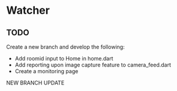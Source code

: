 # Watcher

## TODO
Create a new branch and develop the following: 
- Add roomid input to Home in home.dart
- Add reporting upon image capture feature to camera_feed.dart
- Create a monitoring page 

NEW BRANCH UPDATE
